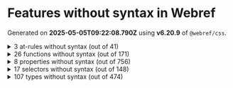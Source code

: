 # Features without syntax in Webref

Generated on **2025-05-05T09:22:08.790Z** using **v6.20.9** of `@webref/css`.


<details>
<summary>3 at-rules without syntax (out of 41)</summary>

- [`@-webkit-keyframes`](https://compat.spec.whatwg.org/#at-ruledef--webkit-keyframes)
- [`@charset`](https://drafts.csswg.org/css-syntax-3/#at-ruledef-charset)
- [`@starting-style`](https://drafts.csswg.org/css-transitions-2/#at-ruledef-starting-style)
</details>


<details>
<summary>26 functions without syntax (out of 171)</summary>

- [`-webkit-image-set()`](https://drafts.csswg.org/css-images-4/#funcdef--webkit-image-set) (dangling)
- [`calc-mix()`](https://drafts.csswg.org/css-values-5/#funcdef-calc-mix) (dangling)
- [`container-progress()`](https://drafts.csswg.org/css-values-5/#funcdef-container-progress) (dangling)
- [`crossorigin()`](https://drafts.csswg.org/css-values-5/#funcdef-request-url-modifier-crossorigin) for `<request-url-modifier>` (dangling)
- [`first-valid()`](https://drafts.csswg.org/css-values-5/#funcdef-first-valid) (dangling)
- [`if()`](https://drafts.csswg.org/css-values-5/#funcdef-if) (dangling)
- [`inherit()`](https://drafts.csswg.org/css-values-5/#funcdef-inherit) (dangling)
- [`integrity()`](https://drafts.csswg.org/css-values-5/#funcdef-request-url-modifier-integrity) for `<request-url-modifier>` (dangling)
- [`media-progress()`](https://drafts.csswg.org/css-values-5/#funcdef-media-progress) (dangling)
- [`mix()`](https://drafts.csswg.org/css-values-5/#funcdef-mix)
- [`progress()`](https://drafts.csswg.org/css-values-5/#funcdef-progress) (dangling)
- [`referrerpolicy()`](https://drafts.csswg.org/css-values-5/#funcdef-request-url-modifier-referrerpolicy) for `<request-url-modifier>` (dangling)
- [`repeat()`](https://drafts.csswg.org/css-gaps-1/#funcdef-repeat-line-color-repeat) for `<repeat-line-color>` (dangling)
- [`repeat()`](https://drafts.csswg.org/css-gaps-1/#funcdef-repeat-line-color-repeat) for `<auto-repeat-line-color>` (dangling)
- [`repeat()`](https://drafts.csswg.org/css-gaps-1/#funcdef-repeat-line-color-repeat) for `<repeat-line-style>` (dangling)
- [`repeat()`](https://drafts.csswg.org/css-gaps-1/#funcdef-repeat-line-color-repeat) for `<auto-repeat-line-style>` (dangling)
- [`repeat()`](https://drafts.csswg.org/css-gaps-1/#funcdef-repeat-line-color-repeat) for `<repeat-line-width>` (dangling)
- [`repeat()`](https://drafts.csswg.org/css-gaps-1/#funcdef-repeat-line-color-repeat) for `<auto-repeat-line-width>` (dangling)
- [`repeat()`](https://drafts.csswg.org/css-grid-2/#funcdef-track-repeat-repeat) for `<track-repeat>` (dangling)
- [`repeat()`](https://drafts.csswg.org/css-grid-2/#funcdef-track-repeat-repeat) for `<auto-repeat>` (dangling)
- [`repeat()`](https://drafts.csswg.org/css-grid-2/#funcdef-track-repeat-repeat) for `<fixed-repeat>` (dangling)
- [`sibling-count()`](https://drafts.csswg.org/css-values-5/#funcdef-sibling-count) (dangling)
- [`sibling-index()`](https://drafts.csswg.org/css-values-5/#funcdef-sibling-index) (dangling)
- [`toggle()`](https://drafts.csswg.org/css-values-5/#funcdef-toggle) (dangling)
- [`transform-mix()`](https://drafts.csswg.org/css-values-5/#funcdef-transform-mix) (dangling)
- [`wcag2()`](https://drafts.csswg.org/css-color-6/#funcdef-contrast-color-wcag2) for `contrast-color()` (dangling)
</details>


<details>
<summary>8 properties without syntax (out of 756)</summary>

- [`-webkit-box-align`](https://compat.spec.whatwg.org/#propdef--webkit-box-align)
- [`-webkit-box-flex`](https://compat.spec.whatwg.org/#propdef--webkit-box-flex)
- [`-webkit-box-ordinal-group`](https://compat.spec.whatwg.org/#propdef--webkit-box-ordinal-group)
- [`-webkit-box-orient`](https://compat.spec.whatwg.org/#propdef--webkit-box-orient)
- [`-webkit-box-pack`](https://compat.spec.whatwg.org/#propdef--webkit-box-pack)
- [`-webkit-user-select`](https://drafts.csswg.org/css-ui-4/#propdef--webkit-user-select)
- [`stop-color`](https://svgwg.org/svg2-draft/pservers.html#StopColorProperty)
- [`stop-opacity`](https://svgwg.org/svg2-draft/pservers.html#StopOpacityProperty)
</details>


<details>
<summary>17 selectors without syntax (out of 148)</summary>

- [`::nth-fragment()`](https://drafts.csswg.org/css-overflow-5/#selectordef-nth-fragment)
- [`::slotted()`](https://drafts.csswg.org/css-scoping-1/#selectordef-slotted)
- [`::view-transition-group()`](https://drafts.csswg.org/css-view-transitions-1/#selectordef-view-transition-group)
- [`::view-transition-image-pair()`](https://drafts.csswg.org/css-view-transitions-1/#selectordef-view-transition-image-pair)
- [`::view-transition-new()`](https://drafts.csswg.org/css-view-transitions-1/#selectordef-view-transition-new)
- [`::view-transition-old()`](https://drafts.csswg.org/css-view-transitions-1/#selectordef-view-transition-old)
- [`:active-view-transition-type()`](https://drafts.csswg.org/css-view-transitions-2/#active-view-transition-type-pseudo)
- [`:current()`](https://drafts.csswg.org/selectors-4/#selectordef-current)
- [`:dir()`](https://drafts.csswg.org/selectors-4/#dir-pseudo)
- [`:has()`](https://drafts.csswg.org/selectors-4/#has-pseudo)
- [`:host-context()`](https://drafts.csswg.org/css-scoping-1/#selectordef-host-context)
- [`:host()`](https://drafts.csswg.org/css-scoping-1/#selectordef-host-function)
- [`:is()`](https://drafts.csswg.org/selectors-4/#matches-pseudo)
- [`:lang()`](https://drafts.csswg.org/selectors-4/#lang-pseudo)
- [`:matches()`](https://drafts.csswg.org/selectors-4/#selectordef-matches)
- [`:not()`](https://drafts.csswg.org/selectors-4/#negation-pseudo)
- [`:where()`](https://drafts.csswg.org/selectors-4/#where-pseudo)
</details>


<details>
<summary>107 types without syntax (out of 474)</summary>

- [`<(-token>`](https://drafts.csswg.org/css-syntax-3/#tokendef-open-paren) (dangling)
- [`<)-token>`](https://drafts.csswg.org/css-syntax-3/#tokendef-close-paren) (dangling)
- [`<[-token>`](https://drafts.csswg.org/css-syntax-3/#tokendef-open-square) (dangling)
- [`<]-token>`](https://drafts.csswg.org/css-syntax-3/#tokendef-close-square) (dangling)
- [`<{-token>`](https://drafts.csswg.org/css-syntax-3/#tokendef-open-curly) (dangling)
- [`<}-token>`](https://drafts.csswg.org/css-syntax-3/#tokendef-close-curly) (dangling)
- [`<absolute-size>`](https://drafts.csswg.org/css2/#value-def-absolute-size)
- [`<age>`](https://drafts.csswg.org/css-speech-1/#typedef-voice-family-age) for `voice-family`
- [`<angle>`](https://drafts.csswg.org/css-values-4/#angle-value)
- [`<any-value>`](https://drafts.csswg.org/css-syntax-3/#typedef-any-value)
- [`<at-keyword-token>`](https://drafts.csswg.org/css-syntax-3/#typedef-at-keyword-token) (dangling)
- [`<at-rule-list>`](https://drafts.csswg.org/css-syntax-3/#typedef-at-rule-list) (dangling)
- [`<attr-unit>`](https://drafts.csswg.org/css-values-5/#typedef-attr-unit)
- [`<bad-string-token>`](https://drafts.csswg.org/css-syntax-3/#typedef-bad-string-token) (dangling)
- [`<bad-url-token>`](https://drafts.csswg.org/css-syntax-3/#typedef-bad-url-token) (dangling)
- [`<basic-shape>`](https://drafts.csswg.org/css-shapes-1/#typedef-basic-shape)
- [`<block-contents>`](https://drafts.csswg.org/css-syntax-3/#typedef-block-contents)
- [`<boolean-expr>`](https://drafts.csswg.org/css-values-5/#typedef-boolean-expr) (dangling)
- [`<border-style>`](https://drafts.csswg.org/css2/#value-def-border-style) (dangling)
- [`<border-width>`](https://drafts.csswg.org/css2/#value-def-border-width) (dangling)
- [`<bottom>`](https://drafts.csswg.org/css2/#value-def-bottom)
- [`<box>`](https://drafts.csswg.org/css-box-4/#typedef-box) (dangling)
- [`<CDC-token>`](https://drafts.csswg.org/css-syntax-3/#typedef-cdc-token) (dangling)
- [`<CDO-token>`](https://drafts.csswg.org/css-syntax-3/#typedef-cdo-token) (dangling)
- [`<colon-token>`](https://drafts.csswg.org/css-syntax-3/#typedef-colon-token) (dangling)
- [`<comma-token>`](https://drafts.csswg.org/css-syntax-3/#typedef-comma-token) (dangling)
- [`<counter-name>`](https://drafts.csswg.org/css-lists-3/#typedef-counter-name)
- [`<counter-style-name>`](https://drafts.csswg.org/css-counter-styles-3/#typedef-counter-style-name)
- [`<custom-ident>`](https://drafts.csswg.org/css-values-4/#identifier-value)
- [`<custom-property-name>`](https://drafts.csswg.org/css-variables-2/#typedef-custom-property-name)
- [`<dashed-function>`](https://drafts.csswg.org/css-mixins-1/#typedef-dashed-function) (dangling)
- [`<dashed-ident>`](https://drafts.csswg.org/css-values-4/#typedef-dashed-ident)
- [`<dashndashdigit-ident>`](https://drafts.csswg.org/css-syntax-3/#typedef-dashndashdigit-ident)
- [`<decibel>`](https://drafts.csswg.org/css-speech-1/#typedef-voice-volume-decibel) for `voice-volume`
- [`<declaration-list>`](https://drafts.csswg.org/css-syntax-3/#typedef-declaration-list)
- [`<declaration-rule-list>`](https://drafts.csswg.org/css-syntax-3/#typedef-declaration-rule-list) (dangling)
- [`<declaration-value>`](https://drafts.csswg.org/css-syntax-3/#typedef-declaration-value)
- [`<delim-token>`](https://drafts.csswg.org/css-syntax-3/#typedef-delim-token) (dangling)
- [`<deprecated-color>`](https://drafts.csswg.org/css-color-4/#typedef-deprecated-color) (dangling)
- [`<dimension-token>`](https://drafts.csswg.org/css-syntax-3/#typedef-dimension-token) (dangling)
- [`<dimension>`](https://drafts.csswg.org/css-values-4/#typedef-dimension)
- [`<eof-token>`](https://drafts.csswg.org/css-syntax-3/#typedef-eof-token) (dangling)
- [`<extension-name>`](https://drafts.csswg.org/css-extensions-1/#typedef-extension-name)
- [`<flex>`](https://drafts.csswg.org/css-grid-2/#typedef-flex)
- [`<font-src-list>`](https://drafts.csswg.org/css-fonts-4/#typedef-font-src-list)
- [`<forgiving-selector-list>`](https://drafts.csswg.org/selectors-4/#typedef-forgiving-selector-list) (dangling)
- [`<frequency>`](https://drafts.csswg.org/css-values-4/#frequency-value)
- [`<function-token>`](https://drafts.csswg.org/css-syntax-3/#typedef-function-token)
- [`<gender>`](https://drafts.csswg.org/css-speech-1/#typedef-voice-family-gender) for `voice-family`
- [`<hash-token>`](https://drafts.csswg.org/css-syntax-3/#typedef-hash-token)
- [`<hex-color>`](https://drafts.csswg.org/css-color-4/#typedef-hex-color)
- [`<id>`](https://drafts.csswg.org/css-ui-4/#typedef-id)
- [`<ident-token>`](https://drafts.csswg.org/css-syntax-3/#typedef-ident-token)
- [`<ident>`](https://drafts.csswg.org/css-values-4/#typedef-ident)
- [`<identifier>`](https://drafts.csswg.org/css2/#value-def-identifier) (dangling)
- [`<integer>`](https://drafts.csswg.org/css-values-4/#integer-value)
- [`<intrinsic-size-keyword>`](https://drafts.csswg.org/css-values-5/#typedef-intrinsic-size-keyword)
- [`<left>`](https://drafts.csswg.org/css2/#value-def-left)
- [`<length>`](https://drafts.csswg.org/css-values-4/#length-value)
- [`<margin-width>`](https://drafts.csswg.org/css2/#value-def-margin-width) (dangling)
- [`<media-query-list>`](https://drafts.csswg.org/mediaqueries-5/#typedef-media-query-list)
- [`<n-dimension>`](https://drafts.csswg.org/css-syntax-3/#typedef-n-dimension)
- [`<named-color>`](https://drafts.csswg.org/css-color-4/#typedef-named-color)
- [`<ndash-dimension>`](https://drafts.csswg.org/css-syntax-3/#typedef-ndash-dimension)
- [`<ndashdigit-dimension>`](https://drafts.csswg.org/css-syntax-3/#typedef-ndashdigit-dimension)
- [`<ndashdigit-ident>`](https://drafts.csswg.org/css-syntax-3/#typedef-ndashdigit-ident)
- [`<number-token>`](https://drafts.csswg.org/css-syntax-3/#typedef-number-token) (dangling)
- [`<number>`](https://drafts.csswg.org/css-values-4/#number-value)
- [`<outline-line-style>`](https://drafts.csswg.org/css-ui-4/#typedef-outline-line-style)
- [`<padding-width>`](https://drafts.csswg.org/css2/#value-def-padding-width) (dangling)
- [`<palette-identifier>`](https://drafts.csswg.org/css-fonts-4/#typedef-font-palette-palette-identifier) for `font-palette`
- [`<palette-mix()>`](https://drafts.csswg.org/css-fonts-4/#typedef-font-palette-palette-mix) for `font-palette`
- [`<percentage-token>`](https://drafts.csswg.org/css-syntax-3/#typedef-percentage-token)
- [`<percentage>`](https://drafts.csswg.org/css-values-4/#percentage-value)
- [`<qualified-rule-list>`](https://drafts.csswg.org/css-syntax-3/#typedef-qualified-rule-list)
- [`<quirky-color>`](https://drafts.csswg.org/css-color-4/#typedef-quirky-color) (dangling)
- [`<quirky-length>`](https://drafts.csswg.org/css-values-4/#typedef-quirky-length) (dangling)
- [`<relative-size>`](https://drafts.csswg.org/css2/#value-def-relative-size)
- [`<resolution>`](https://drafts.csswg.org/css-values-4/#resolution-value)
- [`<right>`](https://drafts.csswg.org/css2/#value-def-right)
- [`<rule-list>`](https://drafts.csswg.org/css-syntax-3/#typedef-rule-list)
- [`<scope-end>`](https://drafts.csswg.org/css-cascade-6/#typedef-scope-end)
- [`<scope-start>`](https://drafts.csswg.org/css-cascade-6/#typedef-scope-start)
- [`<scroll-button-direction>`](https://drafts.csswg.org/css-overflow-5/#typedef-scroll-button-direction)
- [`<scroll-state-feature>`](https://drafts.csswg.org/css-conditional-5/#typedef-scroll-state-feature)
- [`<semicolon-token>`](https://drafts.csswg.org/css-syntax-3/#typedef-semicolon-token) (dangling)
- [`<semitones>`](https://drafts.csswg.org/css-speech-1/#typedef-voice-pitch-semitones) for `voice-pitch`
- [`<shape>`](https://drafts.csswg.org/css2/#value-def-shape) (dangling)
- [`<signed-integer>`](https://drafts.csswg.org/css-syntax-3/#typedef-signed-integer)
- [`<signless-integer>`](https://drafts.csswg.org/css-syntax-3/#typedef-signless-integer)
- [`<size-feature>`](https://drafts.csswg.org/css-conditional-5/#typedef-size-feature)
- [`<string-token>`](https://drafts.csswg.org/css-syntax-3/#typedef-string-token)
- [`<string>`](https://drafts.csswg.org/css-values-4/#string-value)
- [`<style-feature>`](https://drafts.csswg.org/css-conditional-5/#typedef-style-feature)
- [`<system-color>`](https://drafts.csswg.org/css-color-4/#typedef-system-color)
- [`<target-name>`](https://drafts.csswg.org/css-ui-4/#typedef-target-name)
- [`<time>`](https://drafts.csswg.org/css-values-4/#time-value)
- [`<timeline-range-name>`](https://drafts.csswg.org/scroll-animations-1/#typedef-timeline-range-name)
- [`<top>`](https://drafts.csswg.org/css2/#value-def-top)
- [`<transform-function>`](https://drafts.csswg.org/css-transforms-2/#typedef-transform-function)
- [`<unicode-range-token>`](https://drafts.csswg.org/css-syntax-3/#typedef-unicode-range-token)
- [`<uri>`](https://drafts.csswg.org/css2/#value-def-uri)
- [`<url-modifier>`](https://drafts.csswg.org/css-values-4/#typedef-url-modifier)
- [`<url-set>`](https://drafts.csswg.org/css-ui-4/#typedef-cursor-url-set) for `cursor`
- [`<url-token>`](https://drafts.csswg.org/css-syntax-3/#typedef-url-token)
- [`<whitespace-token>`](https://drafts.csswg.org/css-syntax-3/#typedef-whitespace-token) (dangling)
- [`<zero>`](https://drafts.csswg.org/css-values-4/#zero-value)
</details>
